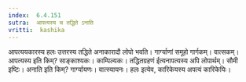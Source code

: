 ```yaml
---
index:  6.4.151
sutra:  आपत्यस्य च तद्धिते ऽनाति
vritti:  kashika 
---
```


आपत्ययकारस्य हलः उत्तरस्य तद्धिते अनाकारादौ लोपो भवति। गार्ग्याणां समूहो गार्गकम्। वात्सकम्। आपत्यस्य इति किम्? साङ्काश्यकः। काम्पिल्यकः। तद्धितग्रहणं ईत्यनापत्यस्य अपि लोपार्थम्। सौमी इष्टिः। अनाति इति किम्? गार्ग्यायणः। वात्स्यायनः। हलः इत्येव, कारिकेयस्य अपत्यं कारिकेयिः।

